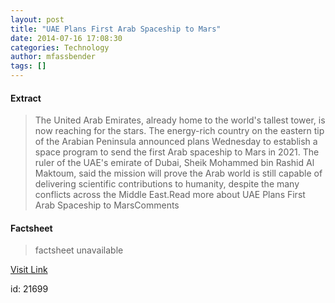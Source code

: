 ```yaml
---
layout: post
title: "UAE Plans First Arab Spaceship to Mars"
date: 2014-07-16 17:08:30
categories: Technology
author: mfassbender
tags: []
---
```



#### Extract
>The United Arab Emirates, already home to the world's tallest tower, is now reaching for the stars. The energy-rich country on the eastern tip of the Arabian Peninsula announced plans Wednesday to establish a space program to send the first Arab spaceship to Mars in 2021.
The ruler of the UAE's emirate of Dubai, Sheik Mohammed bin Rashid Al Maktoum, said the mission will prove the Arab world is still capable of delivering scientific contributions to humanity, despite the many conflicts across the Middle East.Read more about UAE Plans First Arab Spaceship to MarsComments

#### Factsheet
>factsheet unavailable

[Visit Link](http://www.pddnet.com/news/2014/07/uae-plans-first-arab-spaceship-mars)

id:   21699
